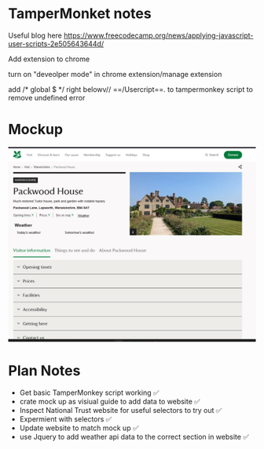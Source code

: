 # TamperMonket notes

Useful blog here https://www.freecodecamp.org/news/applying-javascript-user-scripts-2e505643644d/

Add extension to chrome

turn on "deveolper mode" in chrome extension/manage extension

add /* global $ */ right belowv// ==/Usercript==.  to tampermonkey script to remove undefined error

# Mockup

![mock-up image](/national-trust.png)

# Plan Notes

* Get basic TamperMonkey script working ✅
* crate mock up as visiual guide to add data to website ✅
* Inspect National Trust website for useful selectors to try out ✅
* Expermient with selectors ✅
* Update website to match mock up ✅
* use Jquery to add weather api data to the correct section in website ✅
